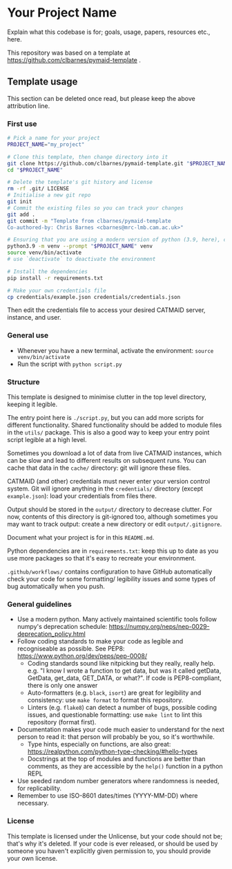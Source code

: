# Your Project Name

Explain what this codebase is for; goals, usage, papers, resources etc., here.

This repository was based on a template at https://github.com/clbarnes/pymaid-template .

## Template usage

This section can be deleted once read, but please keep the above attribution line.

### First use

```sh
# Pick a name for your project
PROJECT_NAME="my_project"

# Clone this template, then change directory into it
git clone https://github.com/clbarnes/pymaid-template.git "$PROJECT_NAME"
cd "$PROJECT_NAME"

# Delete the template's git history and license
rm -rf .git/ LICENSE
# Initialise a new git repo
git init
# Commit the existing files so you can track your changes
git add .
git commit -m "Template from clbarnes/pymaid-template
Co-authored-by: Chris Barnes <cbarnes@mrc-lmb.cam.ac.uk>"

# Ensuring that you are using a modern version of python (3.9, here), create and activate a virtual environment
python3.9 -m venv --prompt "$PROJECT_NAME" venv
source venv/bin/activate
# use `deactivate` to deactivate the environment

# Install the dependencies
pip install -r requirements.txt

# Make your own credentials file
cp credentials/example.json credentials/credentials.json
```

Then edit the credentials file to access your desired CATMAID server, instance, and user.

### General use

- Whenever you have a new terminal, activate the environment: `source venv/bin/activate`
- Run the script with `python script.py`

### Structure

This template is designed to minimise clutter in the top level directory, keeping it legible.

The entry point here is `./script.py`, but you can add more scripts for different functionality.
Shared functionality should be added to module files in the `utils/` package.
This is also a good way to keep your entry point script legible at a high level.

Sometimes you download a lot of data from live CATMAID instances,
which can be slow and lead to different results on subsequent runs.
You can cache that data in the `cache/` directory: git will ignore these files.

CATMAID (and other) credentials must never enter your version control system.
Git will ignore anything in the `credentials/` directory (except `example.json`):
load your credentials from files there.

Output should be stored in the `output/` directory to decrease clutter.
For now, contents of this directory is git-ignored too,
although sometimes you may want to track output: create a new directory or edit `output/.gitignore`.

Document what your project is for in this `README.md`.

Python dependencies are in `requirements.txt`:
keep this up to date as you use more packages so that it's easy to recreate your environment.

`.github/workflows/` contains configuration to have GitHub automatically check your code
for some formatting/ legibility issues and some types of bug automatically when you push.

### General guidelines

- Use a modern python. Many actively maintained scientific tools follow numpy's deprecation schedule: https://numpy.org/neps/nep-0029-deprecation_policy.html
- Follow coding standards to make your code as legible and recogniseable as possible. See PEP8: https://www.python.org/dev/peps/pep-0008/
  - Coding standards sound like nitpicking but they really, really help. e.g. "I know I wrote a function to get data, but was it called getData, GetData, get_data, GET_DATA, or what?". If code is PEP8-compliant, there is only one answer
  - Auto-formatters (e.g. `black`, `isort`) are great for legibility and consistency: use `make format` to format this repository.
  - Linters (e.g. `flake8`) can detect a number of bugs, possible coding issues, and questionable formatting: use `make lint` to lint this repository (format first).
- Documentation makes your code much easier to understand for the next person to read it: that person will probably be you, so it's worthwhile.
  - Type hints, especially on functions, are also great: https://realpython.com/python-type-checking/#hello-types
  - Docstrings at the top of modules and functions are better than comments, as they are accessible by the `help()` function in a python REPL
- Use seeded random number generators where randomness is needed, for replicability.
- Remember to use ISO-8601 dates/times (YYYY-MM-DD) where necessary.

### License

This template is licensed under the Unlicense, but your code should not be;
that's why it's deleted.
If your code is ever released, or should be used by someone you haven't explicitly given permission to,
you should provide your own license.
